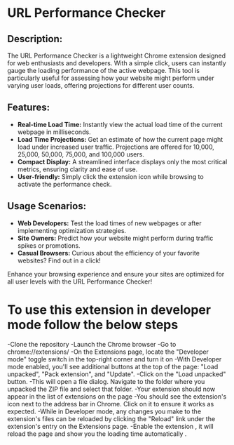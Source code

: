 
URL Performance Checker
========================

Description:
------------
The URL Performance Checker is a lightweight Chrome extension designed for web enthusiasts and developers. With a simple click, users can instantly gauge the loading performance of the active webpage. This tool is particularly useful for assessing how your website might perform under varying user loads, offering projections for different user counts.

Features:
---------
- **Real-time Load Time:** Instantly view the actual load time of the current webpage in milliseconds.
- **Load Time Projections:** Get an estimate of how the current page might load under increased user traffic. Projections are offered for 10,000, 25,000, 50,000, 75,000, and 100,000 users.
- **Compact Display:** A streamlined interface displays only the most critical metrics, ensuring clarity and ease of use.
- **User-friendly:** Simply click the extension icon while browsing to activate the performance check.

Usage Scenarios:
----------------
- **Web Developers:** Test the load times of new webpages or after implementing optimization strategies.
- **Site Owners:** Predict how your website might perform during traffic spikes or promotions.
- **Casual Browsers:** Curious about the efficiency of your favorite websites? Find out in a click!

Enhance your browsing experience and ensure your sites are optimized for all user levels with the URL Performance Checker!

To use this extension in developer mode follow the below steps
==============================================================
-Clone the repository
-Launch the Chrome browser
-Go to chrome://extensions/
-On the Extensions page, locate the "Developer mode" toggle switch in the top-right corner and turn it on
-With Developer mode enabled, you'll see additional buttons at the top of the page: "Load unpacked", "Pack extension", and "Update".
-Click on the "Load unpacked" button.
-This will open a file dialog. Navigate to the folder where you unpacked the ZIP file and select that folder.
-Your extension should now appear in the list of extensions on the page
-You should see the extension's icon next to the address bar in Chrome. Click on it to ensure it works as expected.
-While in Developer mode, any changes you make to the extension's files can be reloaded by clicking the "Reload" link under the extension's entry on the Extensions page.
-Enable the extension , it will reload the page and show you the loading time automatically . 
